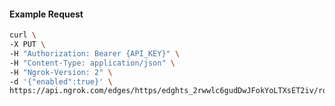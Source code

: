 <!-- Code generated for API Clients. DO NOT EDIT. -->

#### Example Request

```bash
curl \
-X PUT \
-H "Authorization: Bearer {API_KEY}" \
-H "Content-Type: application/json" \
-H "Ngrok-Version: 2" \
-d '{"enabled":true}' \
https://api.ngrok.com/edges/https/edghts_2rwwlc6gudDwJFokYoLTXsET2iv/routes/edghtsrt_2rwwlVHel5BnQsgQOX9VkjRGn6u/websocket_tcp_converter
```
